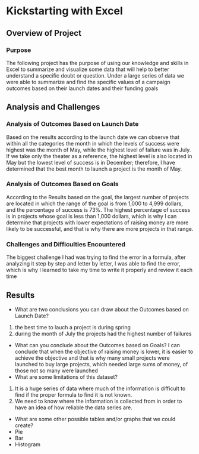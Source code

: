 # Kickstarting with Excel

## Overview of Project
### Purpose
The following project has the purpose of using our knowledge and skills in Excel to summarize and visualize some data that will help to better understand a specific doubt or question.
Under a large series of data we were able to summarize and find the specific values of a campaign outcomes based on their launch dates and their funding goals
## Analysis and Challenges

### Analysis of Outcomes Based on Launch Date
Based on the results according to the launch date we can observe that within all the categories the month in which the levels of success were highest was the month of May, while the highest level of failure was in July.
If we take only the theater as a reference, the highest level is also located in May but the lowest level of success is in December; therefore, I have determined that the best month to launch a project is the month of May.

### Analysis of Outcomes Based on Goals
According to the Results based on the goal, the largest number of projects are located in which the range of the goal is from 1,000 to 4,999 dollars, and the percentage of success is 73%.
The highest percentage of success is in projects whose goal is less than 1,000 dollars, which is why I can determine that projects with lower expectations of raising money are more likely to be successful, and that is why there are more projects in that range.
### Challenges and Difficulties Encountered
The biggest challenge I had was trying to find the error in a formula, after analyzing it step by step and letter by letter, I was able to find the error, which is why I learned to take my time to write it properly and review it each time
## Results

- What are two conclusions you can draw about the Outcomes based on Launch Date?
1. the best time to lauch a project is during spring
2. during the month of July the projects had the highest number of failures

- What can you conclude about the Outcomes based on Goals?
I can conclude that when the objective of raising money is lower, it is easier to achieve the objective and that is why many small projects were launched to buy large projects, which needed large sums of money, of those not so many were launched
- What are some limitations of this dataset?
1. It is a huge series of data where much of the information is difficult to find if the proper formula to find it is not known.
2. We need to know where the information is collected from in order to have an idea of how reliable the data series are.
- What are some other possible tables and/or graphs that we could create?
- Pie
- Bar
- Histogram 
